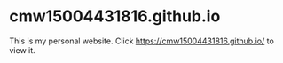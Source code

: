 # cmw15004431816.github.io
This is my personal website.
Click https://cmw15004431816.github.io/ to view it.
